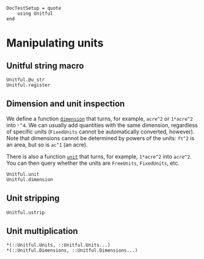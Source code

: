 ```@meta
DocTestSetup = quote
    using Unitful
end
```
# Manipulating units

## Unitful string macro

```@docs
Unitful.@u_str
Unitful.register
```

## Dimension and unit inspection

We define a function [`dimension`](@ref) that turns, for example, `acre^2` or `1*acre^2`
into `ᴸ^4`. We can usually add quantities with the same dimension, regardless of specific
units (`FixedUnits` cannot be automatically converted, however). Note that dimensions cannot
be determined by powers of the units: `ft^2` is an area, but so is `ac^1` (an acre).

There is also a function [`unit`](@ref) that turns, for example, `1*acre^2` into `acre^2`.
You can then query whether the units are `FreeUnits`, `FixedUnits`, etc.

```@docs
Unitful.unit
Unitful.dimension
```

## Unit stripping

```@docs
Unitful.ustrip
```

## Unit multiplication

```@docs
*(::Unitful.Units, ::Unitful.Units...)
*(::Unitful.Dimensions, ::Unitful.Dimensions...)
```
